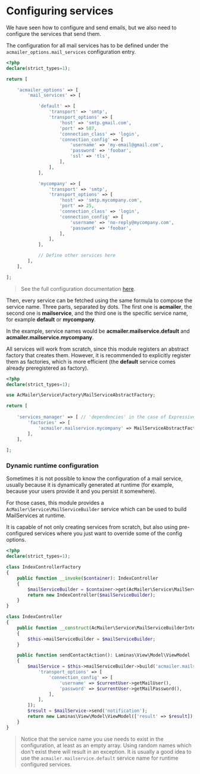 # Configuring services

We have seen how to configure and send emails, but we also need to configure the services that send them.

The configuration for all mail services has to be defined under the `acmailer_options.mail_services` configuration entry.

```php
<?php
declare(strict_types=1);

return [

    'acmailer_options' => [
        'mail_services' => [

            'default' => [
                'transport' => 'smtp',
                'transport_options' => [
                    'host' => 'smtp.gmail.com',
                    'port' => 587,
                    'connection_class' => 'login',
                    'connection_config' => [
                        'username' => 'my-email@gmail.com',
                        'password' => 'foobar',
                        'ssl' => 'tls',
                    ],
                ],
            ],

            'mycompany' => [
                'transport' => 'smtp',
                'transport_options' => [
                    'host' => 'smtp.mycompany.com',
                    'port' => 25,
                    'connection_class' => 'login',
                    'connection_config' => [
                        'username' => 'no-reply@mycompany.com',
                        'password' => 'foobar',
                    ],
                ],
            ],

            // Define other services here
        ],
    ],

];
```

> See the full configuration documentation [here](/configuration-options?id=mail-services).

Then, every service can be fetched using the same formula to compose the service name. Three parts, separated by dots. The first one is **acmailer**, the second one is **mailservice**, and the third one is the specific service name, for example **default** or **mycompany**.

In the example, service names would be **acmailer.mailservice.default** and **acmailer.mailservice.mycompany**.

All services will work from scratch, since this module registers an abstract factory that creates them. However, it is recommended to explicitly register them as factories, which is more efficient (the **default** service comes already preregistered as factory).

```php
<?php
declare(strict_types=1);

use AcMailer\Service\Factory\MailServiceAbstractFactory;

return [
    
    'services_manager' => [ // 'dependencies' in the case of Expressive
        'factories' => [
            'acmailer.mailservice.mycompany' => MailServiceAbstractFactory::class,
        ],
    ],
    
];
```

### Dynamic runtime configuration

Sometimes it is not possible to know the configuration of a mail service, usually because it is dynamically generated at runtime (for example, because your users provide it and you persist it somewhere).

For those cases, this module provides a `AcMailer\Service\MailServiceBuilder` service which can be used to build MailServices at runtime.

It is capable of not only creating services from scratch, but also using pre-configured services where you just want to override some of the config options.

```php
<?php
declare(strict_types=1);

class IndexControllerFactory
{
    public function __invoke($container): IndexController
    {
        $mailServiceBuilder = $container->get(AcMailer\Service\MailServiceBuilder::class);
        return new IndexController($mailServiceBuilder);
    }
}

class IndexController
{
    public function __construct(AcMailer\Service\MailServiceBuilderInterface $mailServiceBuilder)
    {
        $this->mailServiceBuilder = $mailServiceBuilder;
    }

    public function sendContactAction(): Laminas\View\Model\ViewModel
    {
        $mailService = $this->mailServiceBuilder->build('acmailer.mailservice.default', [
            'transport_options' => [
                'connection_config' => [
                    'username' => $currentUser->getMailUser(),
                    'password' => $currentUser->getMailPassword(),
                ],
            ],
        ]);
        $result = $mailService->send('notification');
        return new Laminas\View\Model\ViewModel(['result' => $result]);
    }
}
```

> Notice that the service name you use needs to exist in the configuration, at least as an empty array. Using random names which don't exist there will result in an exception.
> It is usually a good idea to use the `acmailer.mailservice.default` service name for runtime configured services.

